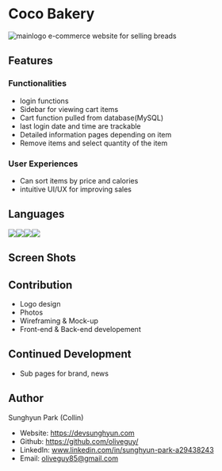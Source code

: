 # Coco Bakery
![mainlogo](https://user-images.githubusercontent.com/103153516/214003241-865112b8-2bbf-4b1e-84f3-253aa29f237f.png)
e-commerce website for selling breads

## Features

### Functionalities
- login functions
- Sidebar for viewing cart items
- Cart function pulled from database(MySQL)
- last login date and time are trackable
- Detailed information pages depending on item
- Remove items and select quantity of the item

### User Experiences
- Can sort items by price and calories
- intuitive UI/UX for improving sales


## Languages
<div style="display:flex;">
<img src="https://img.shields.io/badge/Css-green?style=for-the-badge&logo=Css&logoColor=CC6699"/>
<img src="https://img.shields.io/badge/Javascript-yellow?style=for-the-badge&logo=Javascript&logoColor=000"/>
<img src="https://img.shields.io/badge/PHP-white?style=for-the-badge&logo=PHP&logoColor=green"/>
<img src="https://img.shields.io/badge/MySQL-blue?style=for-the-badge&logo=MySQL&logoColor=green"/>
</div>

## Screen Shots

## Contribution
- Logo design
- Photos
- Wireframing & Mock-up
- Front-end & Back-end developement

## Continued Development
- Sub pages for brand, news

## Author
Sunghyun Park (Collin)
- Website: https://devsunghyun.com
- Github: https://github.com/oliveguy/
- LinkedIn: www.linkedin.com/in/sunghyun-park-a29438243
- Email: oliveguy85@gmail.com

